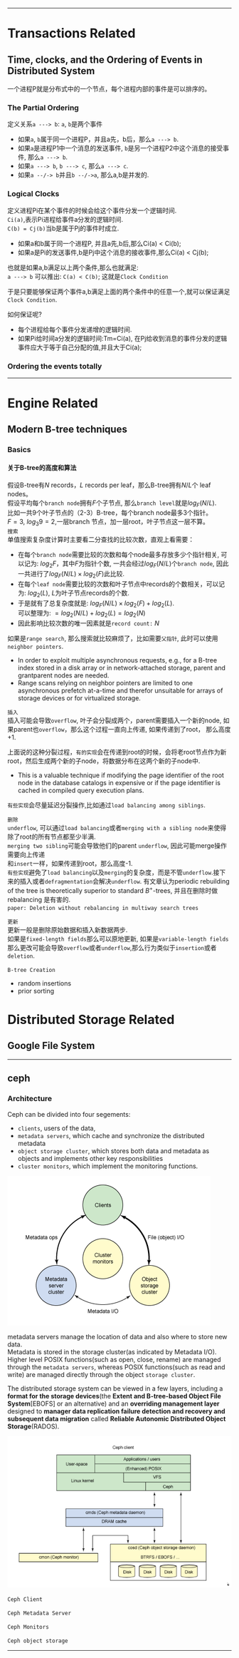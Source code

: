 
****

# Transactions Related

## Time, clocks, and the Ordering of Events in Distributed System

一个进程P就是分布式中的一个节点，每个进程内部的事件是可以排序的。  

### The Partial Ordering

定义关系`a ---> b`: `a`, `b`是两个事件  

- 如果`a`, `b`属于同一个进程P，并且a先，b后，那么`a ---> b`.  
- 如果`a`是进程P1中一个消息的发送事件, `b`是另一个进程P2中这个消息的接受事件, 那么`a ---> b`.  
- 如果`a ---> b`, `b ---> c`, 那么`a ---> c`.  
- 如果`a --/-> b`并且`b --/->a`, 那么a,b是并发的.  

### Logical Clocks

定义进程Pi在某个事件的时候会给这个事件分发一个逻辑时间.  
`Ci(a)`,表示Pi进程给事件a分发的逻辑时间.  
`C(b) = Cj(b)`当b是属于Pj的事件时成立.  

- 如果a和b属于同一个进程P, 并且a先,b后,那么Ci(a) < Ci(b);  
- 如果a是Pi的发送事件,b是Pj中这个消息的接收事件,那么Ci(a) < Cj(b);  

也就是如果a,b满足以上两个条件,那么也就满足:  
`a ---> b` 可以推出: `C(a) < C(b)`; 这就是`Clock Condition`  

于是只要能够保证两个事件a,b满足上面的两个条件中的任意一个,就可以保证满足`Clock Condition`.  

如何保证呢?  

- 每个进程给每个事件分发递增的逻辑时间.
- 如果Pi给时间a分发的逻辑时间:Tm=Ci(a), 在Pj给收到消息的事件分发的逻辑事件应大于等于自己分配的值,并且大于Ci(a);  

### Ordering the events totally

***

# Engine Related

## Modern B-tree techniques

### Basics

#### 关于B-tree的高度和算法

假设B-tree有$N$ records，$L$ records per leaf，那么B-tree拥有$N/L$个 leaf nodes。  
假设平均每个`branch node`拥有$F$个子节点, 那么`branch level`就是$log_F(N/L)$.  
比如一共9个叶子节点的（2-3）B-tree，每个branch node最多3个指针。  
$F=3$, $log_3 9 = 2$,一层branch 节点，加一层root，叶子节点这一层不算。  
`搜索`  
单值搜索复杂度计算时主要看二分查找的比较次数，直观上看需要：

- 在每个`branch node`需要比较的次数和每个node最多存放多少个指针相关, 可以记为: $log_2 F$，其中$F$为指针个数, 一共会经过$log_F(N/L)$个`branch node`, 因此一共进行了$log_F(N/L) \times log_2 (F)$此比较.  
- 在每个`leaf node`需要比较的次数和叶子节点中records的个数相关，可以记为: $log_2 (L)$, $L$为叶子节点records的个数.  
- 于是就有了总复杂度就是: $log_F(N/L) \times log_2 (F) + log_2 (L)$.  
可以整理为: $=log_2 (N/L) + log_2 (L) = log_2 (N)$  
- 因此影响比较次数的唯一因素就是`record count:` $N$  

如果是`range search`, 那么搜索就比较麻烦了，比如需要`父指针`, 此时可以使用`neighbor pointers`.  

- In order to exploit multiple asynchronous requests, e.g., for a B-tree index stored in a disk array or in network-attached storage, parent and grantparent nodes are needed.  
- Range scans relying on neighbor pointers are limited to one asynchronous prefetch at-a-time and therefor unsuitable for arrays of storage devices or for virtualized storage.

`插入`  
插入可能会导致`overflow`, 叶子会分裂成两个，parent需要插入一个新的node, 如果parent也`overflow`，那么这个过程一直向上传递, 如果传递到了root， 那么高度+1.  

上面说的这种分裂过程，`有的实现`会在传递到root的时候，会将老root节点作为新root，然后生成两个新的子node，将数据分布在这两个新的子node中.  

- This is a valuable technique if modifying the page identifier of the root node in the database catalogs in expensive or if the page identifier is cached in compiled query execution plans.  

`有些实现`会尽量延迟分裂操作,比如通过`load balancing among siblings`.  

`删除`  
`underflow`, 可以通过`load balancing`或者`merging with a sibling node`来使得除了root的所有节点都至少半满.  
`merging two sibling`可能会导致他们的parent `underflow`, 因此可能merge操作需要向上传递  
和`insert`一样，如果传递到root，那么高度-1.  
`有些实现`避免了`load balancing`以及`merging`的复杂度，而是不管`underflow`.接下来的插入或者`defragmentation`会解决`underflow`. 有文章认为periodic rebuilding of the tree is theoretically superior to standard $B^+$-trees, 并且在删除时做rebalancing 是有害的.  
`paper: Deletion without rebalancing in multiway search trees`

`更新`  
更新一般是删除原始数据和插入新数据两步.  
如果是`fixed-length fields`那么可以原地更新, 如果是`variable-length fields`那么更改可能会导致`overflow`或者`underflow`,那么行为类似于`insertion`或者`deletion`.  

`B-tree Creation`  

- random insertions
- prior sorting  

# Distributed Storage Related

## Google File System

***

## ceph

### Architecture

Ceph can be divided into four segements:  

- `clients`, users of the data,
- `metadata servers`, which cache and synchronize the distributed metadata
- `object storage cluster`, which stores both data and metadata as objects and implements other key responsibilities
- `cluster monitors`, which implement the monitoring functions.

![Conceptual architecture of the Ceph ecosystem](../pic/ceph_architecture.png)

metadata servers manage the location of data and also where to store new data.  
Metadata is stored in the storage cluster(as indicated by Metadata I/O).  
Higher level POSIX functions(such as open, close, rename) are managed through the `metadata servers`, whereas POSIX functions(such as read and write) are managed directly through the object `storage cluster`.  

The distributed storage system can be viewed in a few layers, including a **format for the storage devices**(the **Extent and B-tree-based Object File System**[EBOFS] or an alternative) and an **overriding management layer** designed to **manager data replication failure detection and recovery and subsequent data migration** called **Reliable Autonomic Distributed Object Storage**(RADOS).

![Simple Ceph ecosystem](../pic/Simple_Ceph_ecosystem.png)

`Ceph Client`  


`Ceph Metadata Server`  


`Ceph Monitors`  

`Ceph object storage`

***